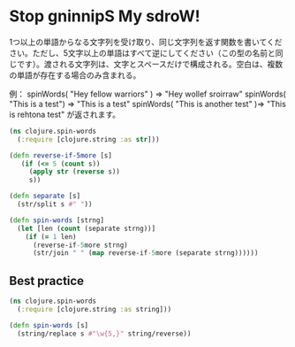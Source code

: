 
#  Stop gninnipS My sdroW!

1つ以上の単語からなる文字列を受け取り、同じ文字列を返す関数を書いてください。ただし、5文字以上の単語はすべて逆にしてください（この型の名前と同じです）。渡される文字列は、文字とスペースだけで構成される。空白は、複数の単語が存在する場合のみ含まれる。

例： 
spinWords( "Hey fellow warriors" ) => "Hey wollef sroirraw"
spinWords( "This is a test") => "This is a test"
spinWords( "This is another test" )=> "This is rehtona test"
が返されます。

```clojure
(ns clojure.spin-words
  (:require [clojure.string :as str]))

(defn reverse-if-5more [s]
   (if (<= 5 (count s))
     (apply str (reverse s))
     s))

(defn separate [s]
  (str/split s #" "))

(defn spin-words [strng]
  (let [len (count (separate strng))]
    (if (= 1 len)
      (reverse-if-5more strng)
      (str/join " " (map reverse-if-5more (separate strng))))))
```



## Best practice
```clojure
(ns clojure.spin-words
  (:require [clojure.string :as string]))

(defn spin-words [s]
  (string/replace s #"\w{5,}" string/reverse))
```
